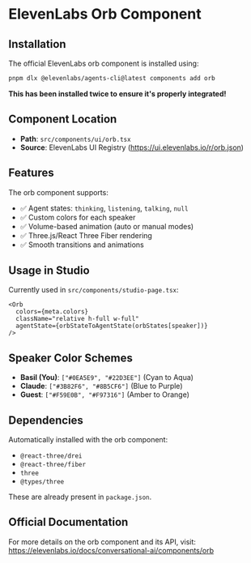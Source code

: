 # ElevenLabs Orb Component

## Installation

The official ElevenLabs orb component is installed using:

```bash
pnpm dlx @elevenlabs/agents-cli@latest components add orb
```

**This has been installed twice to ensure it's properly integrated!**

## Component Location

- **Path**: `src/components/ui/orb.tsx`
- **Source**: ElevenLabs UI Registry (https://ui.elevenlabs.io/r/orb.json)

## Features

The orb component supports:
- ✅ Agent states: `thinking`, `listening`, `talking`, `null`
- ✅ Custom colors for each speaker
- ✅ Volume-based animation (auto or manual modes)
- ✅ Three.js/React Three Fiber rendering
- ✅ Smooth transitions and animations

## Usage in Studio

Currently used in `src/components/studio-page.tsx`:

```tsx
<Orb
  colors={meta.colors}
  className="relative h-full w-full"
  agentState={orbStateToAgentState(orbStates[speaker])}
/>
```

## Speaker Color Schemes

- **Basil (You)**: `["#0EA5E9", "#22D3EE"]` (Cyan to Aqua)
- **Claude**: `["#3B82F6", "#8B5CF6"]` (Blue to Purple)
- **Guest**: `["#F59E0B", "#F97316"]` (Amber to Orange)

## Dependencies

Automatically installed with the orb component:
- `@react-three/drei`
- `@react-three/fiber`
- `three`
- `@types/three`

These are already present in `package.json`.

## Official Documentation

For more details on the orb component and its API, visit:
https://elevenlabs.io/docs/conversational-ai/components/orb
